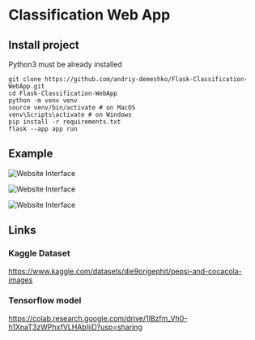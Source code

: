 # Classification Web App

## Install project

Python3 must be already installed

```shell
git clone https://github.com/andriy-demeshko/Flask-Classification-WebApp.git
cd Flask-Classification-WebApp
python -m venv venv
source venv/bin/activate # on MacOS
venv\Scripts\activate # on Windows
pip install -r requirements.txt
flask --app app run
```


## Example

![Website Interface](C:\Users\Andriy\Desktop\Projects\python_advanced\pepsi_vs_cola\static\screenshots\homepage.png)

![Website Interface](C:\Users\Andriy\Desktop\Projects\python_advanced\pepsi_vs_cola\static\screenshots\coca-cola.png)

![Website Interface](C:\Users\Andriy\Desktop\Projects\python_advanced\pepsi_vs_cola\static\screenshots\pepsi.png)


## Links


### Kaggle Dataset
https://www.kaggle.com/datasets/die9origephit/pepsi-and-cocacola-images

### Tensorflow model
https://colab.research.google.com/drive/1lBzfm_Vh0-h1XnaT3zWPhxfVLHAbIiiD?usp=sharing
